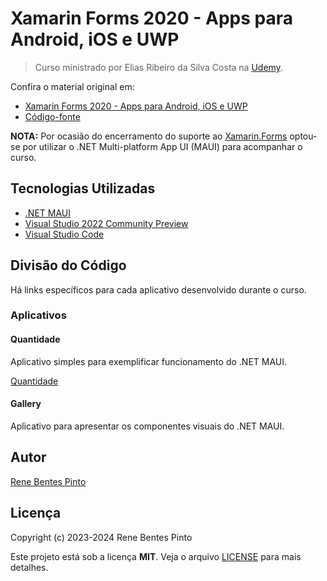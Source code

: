# Xamarin Forms 2020 - Apps para Android, iOS e UWP

> Curso ministrado por Elias Ribeiro da Silva Costa na [Udemy](https://www.udemy.com).

Confira o material original em:

- [Xamarin Forms 2020 - Apps para Android, iOS e UWP](https://www.udemy.com/course/xamarin-forms-2020-apps-para-android-ios-e-uwp)
- [Código-fonte](https://github.com/Spacedu/XamarinForms2020)

**NOTA:** Por ocasião do encerramento do suporte ao [Xamarin.Forms](https://dotnet.microsoft.com/en-us/platform/support/policy/xamarin) optou-se por utilizar o .NET Multi-platform App UI (MAUI) para acompanhar o curso.

## Tecnologias Utilizadas

- [.NET MAUI](https://dotnet.microsoft.com/en-us/apps/maui)
- [Visual Studio 2022 Community Preview](https://visualstudio.microsoft.com/en-us/vs/preview/)
- [Visual Studio Code](https://code.visualstudio.com/)

## Divisão do Código

Há links específicos para cada aplicativo desenvolvido durante o curso.

### Aplicativos

#### Quantidade

Aplicativo simples para exemplificar funcionamento do .NET MAUI.

[Quantidade](src/Quantidade)

#### Gallery

Aplicativo para apresentar os componentes visuais do .NET MAUI.

## Autor

[Rene Bentes Pinto](http://github.com/renebentes)

## Licença

Copyright (c) 2023-2024 Rene Bentes Pinto

Este projeto está sob a licença **MIT**. Veja o arquivo [LICENSE](LICENSE) para mais detalhes.
